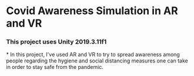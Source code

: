<h1> Covid Awareness Simulation in AR and VR
 <h3>This project uses Unity 2019.3.11f1</h3>
 * In this project, I've used AR and VR to try to spread awareness among people regarding the hygiene and social distancing measures one can take in order to stay safe from the pandemic.
 
